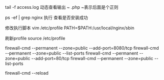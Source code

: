  tail -f access.log 动态查看输出
~   \.php  ~表示后面是个正则

ps -ef | grep nginx 执行 查看是否安装成功 

修改执行脚本
vim /etc/profile
PATH=$PATH:/usr/local/nginx/sbin   

刷新profile  source /etc/profile


firewall-cmd --permanent --zone=public --add-port=8080/tcp
firewall-cmd --permanent --zone=public --list-ports
firewall-cmd --permanent --zone=public --add-port=80/tcp
 firewall-cmd --permanent --zone=public --list-ports

firewall-cmd --reload

